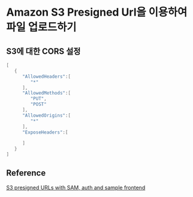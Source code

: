 # Amazon S3 Presigned Url을 이용하여 파일 업로드하기


## S3에 대한 CORS 설정

```java
[
   {
      "AllowedHeaders":[
         "*"
      ],
      "AllowedMethods":[
         "PUT",
         "POST"
      ],
      "AllowedOrigins":[
         "*"
      ],
      "ExposeHeaders":[
         
      ]
   }
]
```

## Reference 

[S3 presigned URLs with SAM, auth and sample frontend](https://github.com/aws-samples/amazon-s3-presigned-urls-aws-sam/tree/master)

